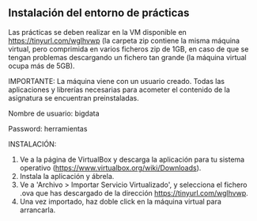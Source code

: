 ## Instalación del entorno de prácticas

Las prácticas se deben realizar en la VM disponible en https://tinyurl.com/wglhvwp (la carpeta zip contiene la misma máquina virtual, pero comprimida en varios 
ficheros zip de 1GB, en caso de que se tengan problemas descargando un fichero tan grande (la máquina virtual ocupa más de 5GB).

IMPORTANTE: La máquina viene con un usuario creado. Todas las aplicaciones y librerías necesarias para acometer el contenido de la asignatura se encuentran preinstaladas. 

Nombre de usuario: bigdata

Password: herramientas

INSTALACIÓN:

1. Ve a la página de VirtualBox y descarga la aplicación para tu sistema operativo (https://www.virtualbox.org/wiki/Downloads).
2. Instala la aplicación y ábrela.
3. Ve a 'Archivo > Importar Servicio Virtualizado', y selecciona el fichero .ova que has descargado de la dirección https://tinyurl.com/wglhvwp.
4. Una vez importado, haz doble click en la máquina virtual para arrancarla.
